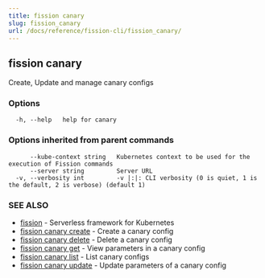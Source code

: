 ```yaml
---
title: fission canary
slug: fission_canary
url: /docs/reference/fission-cli/fission_canary/
---
```

## fission canary

Create, Update and manage canary configs

### Options

```
  -h, --help   help for canary
```

### Options inherited from parent commands

```
      --kube-context string   Kubernetes context to be used for the execution of Fission commands
      --server string         Server URL
  -v, --verbosity int         -v |:|: CLI verbosity (0 is quiet, 1 is the default, 2 is verbose) (default 1)
```

### SEE ALSO

* [fission](/docs/reference/fission-cli/fission/)	 - Serverless framework for Kubernetes
* [fission canary create](/docs/reference/fission-cli/fission_canary_create/)	 - Create a canary config
* [fission canary delete](/docs/reference/fission-cli/fission_canary_delete/)	 - Delete a canary config
* [fission canary get](/docs/reference/fission-cli/fission_canary_get/)	 - View parameters in a canary config
* [fission canary list](/docs/reference/fission-cli/fission_canary_list/)	 - List canary configs
* [fission canary update](/docs/reference/fission-cli/fission_canary_update/)	 - Update parameters of a canary config

